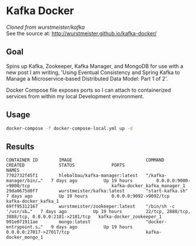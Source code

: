 # Kafka Docker

_Cloned from wurstmeister/kafka_  
See the source at: <http://wurstmeister.github.io/kafka-docker/>

## Goal

Spins up Kafka, Zookeeper, Kafka Manager, and MongoDB for use with a new post I am writing, 'Using Eventual Consistency and Spring Kafka to Manage a Microservice-based Distributed Data Model: Part 1 of 2'.

Docker Compose file exposes ports so I can attach to containerized services from within my local Development environment.

## Usage

```bash
docker-compose -f docker-compose-local.yml up -d
```

## Results

```text
CONTAINER ID        IMAGE                            COMMAND                  CREATED             STATUS              PORTS                                                NAMES
7702732f45f1        hlebalbau/kafka-manager:latest   "/kafka-manager/bin/…"   7 days ago          Up 19 hours         0.0.0.0:9000->9000/tcp                               kafka-docker_kafka_manager_1
29da0675d0f7        wurstmeister/kafka:latest        "start-kafka.sh"         7 days ago          Up 19 hours         0.0.0.0:9092->9092/tcp                               kafka-docker_kafka_1
69ff95312167        wurstmeister/zookeeper:latest    "/bin/sh -c '/usr/sb…"   7 days ago          Up 19 hours         22/tcp, 2888/tcp, 3888/tcp, 0.0.0.0:2181->2181/tcp   kafka-docker_zookeeper_1
991e071911ae        mongo:latest                     "docker-entrypoint.s…"   9 days ago          Up 19 hours         0.0.0.0:27017->27017/tcp                             kafka-docker_mongo_1
```
